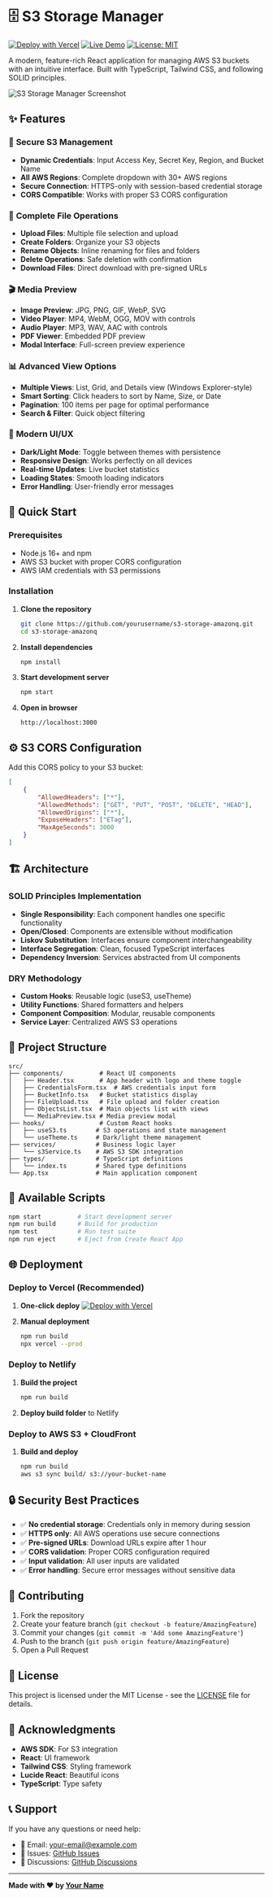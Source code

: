 # 🗄️ S3 Storage Manager

[![Deploy with Vercel](https://vercel.com/button)](https://vercel.com/new/clone?repository-url=https://github.com/yourusername/s3-storage-amazonq)
[![Live Demo](https://img.shields.io/badge/Live-Demo-blue)](https://your-app.vercel.app)
[![License: MIT](https://img.shields.io/badge/License-MIT-yellow.svg)](https://opensource.org/licenses/MIT)

A modern, feature-rich React application for managing AWS S3 buckets with an intuitive interface. Built with TypeScript, Tailwind CSS, and following SOLID principles.

![S3 Storage Manager Screenshot](https://via.placeholder.com/800x400/3B82F6/FFFFFF?text=S3+Storage+Manager)

## ✨ Features

### 🔐 **Secure S3 Management**
- **Dynamic Credentials**: Input Access Key, Secret Key, Region, and Bucket Name
- **All AWS Regions**: Complete dropdown with 30+ AWS regions
- **Secure Connection**: HTTPS-only with session-based credential storage
- **CORS Compatible**: Works with proper S3 CORS configuration

### 📁 **Complete File Operations**
- **Upload Files**: Multiple file selection and upload
- **Create Folders**: Organize your S3 objects
- **Rename Objects**: Inline renaming for files and folders
- **Delete Operations**: Safe deletion with confirmation
- **Download Files**: Direct download with pre-signed URLs

### 🎬 **Media Preview**
- **Image Preview**: JPG, PNG, GIF, WebP, SVG
- **Video Player**: MP4, WebM, OGG, MOV with controls
- **Audio Player**: MP3, WAV, AAC with controls
- **PDF Viewer**: Embedded PDF preview
- **Modal Interface**: Full-screen preview experience

### 📊 **Advanced View Options**
- **Multiple Views**: List, Grid, and Details view (Windows Explorer-style)
- **Smart Sorting**: Click headers to sort by Name, Size, or Date
- **Pagination**: 100 items per page for optimal performance
- **Search & Filter**: Quick object filtering

### 🌙 **Modern UI/UX**
- **Dark/Light Mode**: Toggle between themes with persistence
- **Responsive Design**: Works perfectly on all devices
- **Real-time Updates**: Live bucket statistics
- **Loading States**: Smooth loading indicators
- **Error Handling**: User-friendly error messages

## 🚀 Quick Start

### Prerequisites
- Node.js 16+ and npm
- AWS S3 bucket with proper CORS configuration
- AWS IAM credentials with S3 permissions

### Installation

1. **Clone the repository**
   ```bash
   git clone https://github.com/yourusername/s3-storage-amazonq.git
   cd s3-storage-amazonq
   ```

2. **Install dependencies**
   ```bash
   npm install
   ```

3. **Start development server**
   ```bash
   npm start
   ```

4. **Open in browser**
   ```
   http://localhost:3000
   ```

## ⚙️ S3 CORS Configuration

Add this CORS policy to your S3 bucket:

```json
[
    {
        "AllowedHeaders": ["*"],
        "AllowedMethods": ["GET", "PUT", "POST", "DELETE", "HEAD"],
        "AllowedOrigins": ["*"],
        "ExposeHeaders": ["ETag"],
        "MaxAgeSeconds": 3000
    }
]
```

## 🏗️ Architecture

### SOLID Principles Implementation
- **Single Responsibility**: Each component handles one specific functionality
- **Open/Closed**: Components are extensible without modification
- **Liskov Substitution**: Interfaces ensure component interchangeability
- **Interface Segregation**: Clean, focused TypeScript interfaces
- **Dependency Inversion**: Services abstracted from UI components

### DRY Methodology
- **Custom Hooks**: Reusable logic (useS3, useTheme)
- **Utility Functions**: Shared formatters and helpers
- **Component Composition**: Modular, reusable components
- **Service Layer**: Centralized AWS S3 operations

## 📁 Project Structure

```
src/
├── components/          # React UI components
│   ├── Header.tsx       # App header with logo and theme toggle
│   ├── CredentialsForm.tsx  # AWS credentials input form
│   ├── BucketInfo.tsx   # Bucket statistics display
│   ├── FileUpload.tsx   # File upload and folder creation
│   ├── ObjectsList.tsx  # Main objects list with views
│   └── MediaPreview.tsx # Media preview modal
├── hooks/               # Custom React hooks
│   ├── useS3.ts        # S3 operations and state management
│   └── useTheme.ts     # Dark/light theme management
├── services/           # Business logic layer
│   └── s3Service.ts    # AWS S3 SDK integration
├── types/              # TypeScript definitions
│   └── index.ts        # Shared type definitions
└── App.tsx             # Main application component
```

## 🔧 Available Scripts

```bash
npm start          # Start development server
npm run build      # Build for production
npm test           # Run test suite
npm run eject      # Eject from Create React App
```

## 🌐 Deployment

### Deploy to Vercel (Recommended)

1. **One-click deploy**
   [![Deploy with Vercel](https://vercel.com/button)](https://vercel.com/new/clone?repository-url=https://github.com/yourusername/s3-storage-amazonq)

2. **Manual deployment**
   ```bash
   npm run build
   npx vercel --prod
   ```

### Deploy to Netlify

1. **Build the project**
   ```bash
   npm run build
   ```

2. **Deploy build folder** to Netlify

### Deploy to AWS S3 + CloudFront

1. **Build and deploy**
   ```bash
   npm run build
   aws s3 sync build/ s3://your-bucket-name
   ```

## 🔒 Security Best Practices

- ✅ **No credential storage**: Credentials only in memory during session
- ✅ **HTTPS only**: All AWS operations use secure connections
- ✅ **Pre-signed URLs**: Download URLs expire after 1 hour
- ✅ **CORS validation**: Proper CORS configuration required
- ✅ **Input validation**: All user inputs are validated
- ✅ **Error handling**: Secure error messages without sensitive data

## 🤝 Contributing

1. Fork the repository
2. Create your feature branch (`git checkout -b feature/AmazingFeature`)
3. Commit your changes (`git commit -m 'Add some AmazingFeature'`)
4. Push to the branch (`git push origin feature/AmazingFeature`)
5. Open a Pull Request

## 📝 License

This project is licensed under the MIT License - see the [LICENSE](LICENSE) file for details.

## 🙏 Acknowledgments

- **AWS SDK**: For S3 integration
- **React**: UI framework
- **Tailwind CSS**: Styling framework
- **Lucide React**: Beautiful icons
- **TypeScript**: Type safety

## 📞 Support

If you have any questions or need help:

- 📧 Email: your-email@example.com
- 🐛 Issues: [GitHub Issues](https://github.com/yourusername/s3-storage-amazonq/issues)
- 💬 Discussions: [GitHub Discussions](https://github.com/yourusername/s3-storage-amazonq/discussions)

---

**Made with ❤️ by [Your Name](https://github.com/yourusername)**